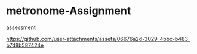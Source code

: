 # metronome-Assignment
 assessment


https://github.com/user-attachments/assets/06676a2d-3029-4bbc-b483-b7d8b587424e

